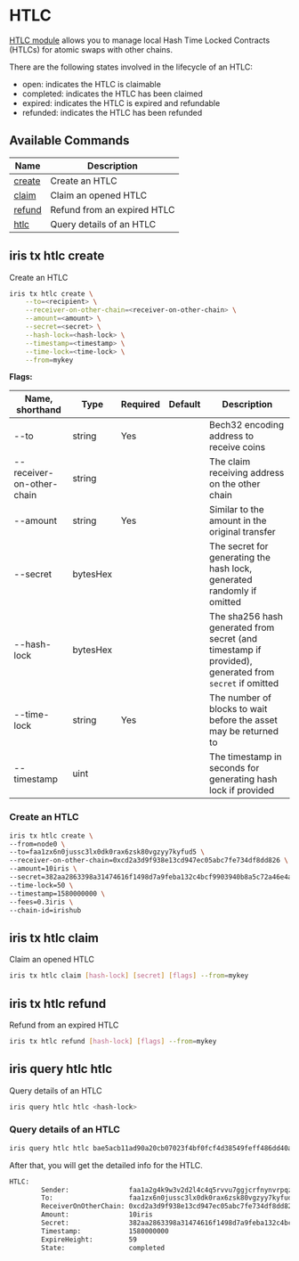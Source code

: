# HTLC

[HTLC module](../features/htlc.md) allows you to manage local Hash Time Locked Contracts (HTLCs) for atomic swaps with other chains.

There are the following states involved in the lifecycle of an HTLC:

- open: indicates the HTLC is claimable
- completed: indicates the HTLC has been claimed
- expired: indicates the HTLC is expired and refundable
- refunded: indicates the HTLC has been refunded

## Available Commands

| Name                           | Description                 |
| ------------------------------ | --------------------------- |
| [create](#iris-tx-htlc-create) | Create an HTLC              |
| [claim](#iris-tx-htlc-claim)   | Claim an opened HTLC        |
| [refund](#iris-tx-htlc-refund) | Refund from an expired HTLC |
| [htlc](#iris-query-htlc-htlc)  | Query details of an HTLC    |

## iris tx htlc create

Create an HTLC

```bash
iris tx htlc create \
    --to=<recipient> \
    --receiver-on-other-chain=<receiver-on-other-chain> \
    --amount=<amount> \
    --secret=<secret> \
    --hash-lock=<hash-lock> \
    --timestamp=<timestamp> \
    --time-lock=<time-lock> \
    --from=mykey
```

**Flags:**

| Name, shorthand           | Type     | Required | Default | Description                                                                                           |
| ------------------------- | -------- | -------- | ------- | ----------------------------------------------------------------------------------------------------- |
| --to                      | string   | Yes      |         | Bech32 encoding address to receive coins                                                              |
| --receiver-on-other-chain | string   |          |         | The claim receiving address on the other chain                                                        |
| --amount                  | string   | Yes      |         | Similar to the amount in the original transfer                                                        |
| --secret                  | bytesHex |          |         | The secret for generating the hash lock, generated randomly if omitted                                |
| --hash-lock               | bytesHex |          |         | The sha256 hash generated from secret (and timestamp if provided), generated from `secret` if omitted |
| --time-lock               | string   | Yes      |         | The number of blocks to wait before the asset may be returned to                                      |
| --timestamp               | uint     |          |         | The timestamp in seconds for generating hash lock if provided                                         |

### Create an HTLC

```bash
iris tx htlc create \
--from=node0 \
--to=faa1zx6n0jussc3lx0dk0rax6zsk80vgzyy7kyfud5 \
--receiver-on-other-chain=0xcd2a3d9f938e13cd947ec05abc7fe734df8dd826 \
--amount=10iris \
--secret=382aa2863398a31474616f1498d7a9feba132c4bcf9903940b8a5c72a46e4a41 \
--time-lock=50 \
--timestamp=1580000000 \
--fees=0.3iris \
--chain-id=irishub
```

## iris tx htlc claim

Claim an opened HTLC

```bash
iris tx htlc claim [hash-lock] [secret] [flags] --from=mykey
```

## iris tx htlc refund

Refund from an expired HTLC

```bash
iris tx htlc refund [hash-lock] [flags] --from=mykey
```

## iris query htlc htlc

Query details of an HTLC

```bash
iris query htlc htlc <hash-lock>
```

### Query details of an HTLC

```bash
iris query htlc htlc bae5acb11ad90a20cb07023f4bf0fcf4d38549feff486dd40a1fbe871b4aabdf
```

After that, you will get the detailed info for the HTLC.

```bash
HTLC:
        Sender:               faa1a2g4k9w3v2d2l4c4q5rvvu7ggjcrfnynvrpqze
        To:                   faa1zx6n0jussc3lx0dk0rax6zsk80vgzyy7kyfud5
        ReceiverOnOtherChain: 0xcd2a3d9f938e13cd947ec05abc7fe734df8dd826
        Amount:               10iris
        Secret:               382aa2863398a31474616f1498d7a9feba132c4bcf9903940b8a5c72a46e4a41
        Timestamp:            1580000000
        ExpireHeight:         59
        State:                completed
```
